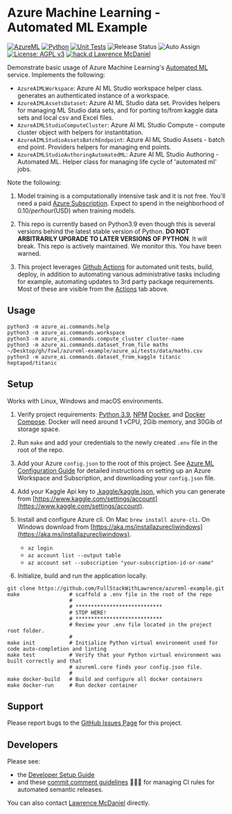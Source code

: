 # Azure Machine Learning - Automated ML Example

[![AzureML](https://a11ybadges.com/badge?logo=azure)](https://azure.microsoft.com/en-us/products/machine-learning/)
[![Python](https://a11ybadges.com/badge?logo=python)](https://www.python.org/)
[![Unit Tests](https://github.com/FullStackWithLawrence/azureml-example/actions/workflows/test.yml/badge.svg?branch=main)](https://github.com/FullStackWithLawrence/azureml-example/actions/workflows/test.yml)
![Release Status](https://github.com/FullStackWithLawrence/azureml-example/actions/workflows/release.yml/badge.svg?branch=main)
![Auto Assign](https://github.com/FullStackWithLawrence/azureml-example/actions/workflows/auto-assign.yml/badge.svg)
[![License: AGPL v3](https://img.shields.io/badge/License-AGPL_v3-blue.svg)](https://www.gnu.org/licenses/agpl-3.0)
[![hack.d Lawrence McDaniel](https://img.shields.io/badge/hack.d-Lawrence%20McDaniel-orange.svg)](https://lawrencemcdaniel.com)

Demonstrate basic usage of Azure Machine Learning's [Automated ML](https://azure.microsoft.com/en-us/solutions/automated-machine-learning) service. Implements the following:

- `AzureAIMLWorkspace`: Azure AI ML Studio workspace helper class. generates an authenticated instance of a workspace.
- `AzureAIMLAssetsDataset`: Azure AI ML Studio data set. Provides helpers for managing ML Studio data sets, and for porting to/from kaggle data sets and local csv and Excel files.
- `AzureAIMLStudioComputeCluster`: Azure AI ML Studio Compute - compute cluster object with helpers for instantitation.
- `AzureAIMLStudioAssetsBatchEndpoint`: Azure AI ML Studio Assets - batch end point. Providers helpers for managing end points.
- `AzureAIMLStudioAuthoringAutomatedML`: Azure AI ML Studio Authoring - Automated ML. Helper class for managing life cycle of 'automated ml' jobs.

Note the following:

1. Model training is a computationally intensive task and it is not free. You'll need a paid [Azure Subscription](https://azure.microsoft.com/en-us/pricing/purchase-options/azure-account). Expect to spend in the neighborhood of $0.10/per hour ($USD) when training models.

2. This repo is currently based on Python3.9 even though this is several versions behind the latest stable version of Python. **DO NOT ARBITRARILY UPGRADE TO LATER VERSIONS OF PYTHON**. It will break. This repo is actively maintained. We monitor this. You have been warned.

3. This project leverages [Github Actions](https://github.com/features/actions) for automated unit tests, build, deploy, in addition to automating various administrative tasks including for example, automating updates to 3rd party package requirements. Most of these are visible from the [Actions](https://github.com/FullStackWithLawrence/azureml-example/actions) tab above.

## Usage

```console
python3 -m azure_ai.commands.help
python3 -m azure_ai.commands.workspace
python3 -m azure_ai.commands.compute_cluster cluster-name
python3 -m azure_ai.commands.dataset_from_file maths ~/Desktop/gh/fswl/azureml-example/azure_ai/tests/data/maths.csv
python3 -m azure_ai.commands.dataset_from_kaggle titanic heptapod/titanic
```

## Setup

Works with Linux, Windows and macOS environments.

1. Verify project requirements: [Python 3.9](https://www.python.org/), [NPM](https://www.npmjs.com/) [Docker](https://www.docker.com/products/docker-desktop/), and [Docker Compose](https://docs.docker.com/compose/install/). Docker will need around 1 vCPU, 2Gib memory, and 30Gib of storage space.

2. Run `make` and add your credentials to the newly created `.env` file in the root of the repo.

3. Add your Azure `config.json` to the root of this project. See [Azure ML Configuration Guide](./docs/AZURE_ML_CONFIG.md) for detailed instructions on setting up an Azure Workspace and Subscription, and downloading your `config.json` file.

4. Add your Kaggle Api key to [.kaggle/kaggle.json](./.kaggle/kaggle.json), which you can generate from [https://www.kaggle.com/settings/account](https://www.kaggle.com/settings/account).

5. Install and configure Azure cli. On Mac `brew install azure-cli`. On Windows download from [https://aka.ms/installazurecliwindows](https://aka.ms/installazurecliwindows).

   - `az login`
   - `az account list --output table`
   - `az account set --subscription "your-subscription-id-or-name"`

6. Initialize, build and run the application locally.

```console
git clone https://github.com/FullStackWithLawrence/azureml-example.git
make                # scaffold a .env file in the root of the repo
                    #
                    # ****************************
                    # STOP HERE!
                    # ****************************
                    # Review your .env file located in the project root folder.
                    #
make init           # Initialize Python virtual environment used for code auto-completion and linting
make test           # Verify that your Python virtual environment was built correctly and that
                    # azureml.core finds your config.json file.
                    #
make docker-build   # Build and configure all docker containers
make docker-run     # Run docker container
```

## Support

Please report bugs to the [GitHub Issues Page](https://github.com/FullStackWithLawrence/azureml-example/issues) for this project.

## Developers

Please see:

- the [Developer Setup Guide](./docs/CONTRIBUTING.md)
- and these [commit comment guidelines](./docs/SEMANTIC_VERSIONING.md) 😬😬😬 for managing CI rules for automated semantic releases.

You can also contact [Lawrence McDaniel](https://lawrencemcdaniel.com/contact) directly.
